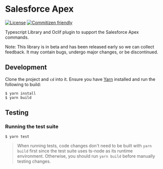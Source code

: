 # Salesforce Apex

[![License](https://img.shields.io/badge/License-BSD%203--Clause-blue.svg)](https://opensource.org/licenses/BSD-3-Clause)
[![Commitizen friendly](https://img.shields.io/badge/commitizen-friendly-brightgreen.svg)](http://commitizen.github.io/cz-cli/)

Typescript Library and Oclif plugin to support the Salesforce Apex commands.

Note: This library is in beta and has been released early so we can collect feedback. It may contain bugs, undergo major changes, or be discontinued.

## Development

Clone the project and `cd` into it. Ensure you have [Yarn](https://yarnpkg.com/) installed and run the following to build:

```
$ yarn install
$ yarn build
```

## Testing

### Running the test suite

```
$ yarn test
```

> When running tests, code changes don't need to be built with `yarn build` first since the test suite uses ts-node as its runtime environment. Otherwise, you should run `yarn build` before manually testing changes.
